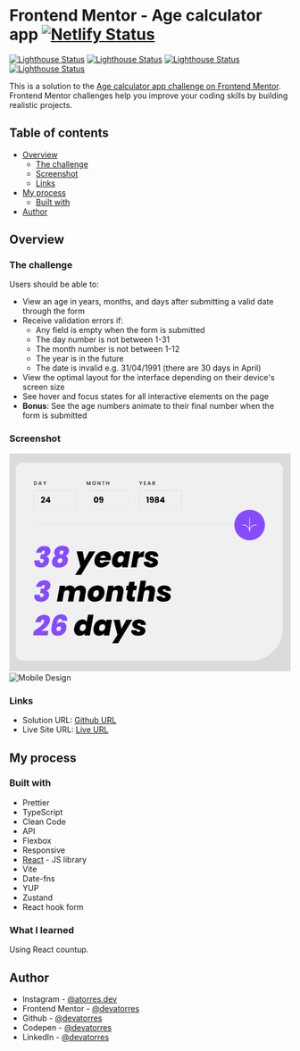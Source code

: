 # Frontend Mentor - Age calculator app [![Netlify Status](https://api.netlify.com/api/v1/badges/8d5cfd86-5689-4979-9385-5d18a92c5358/deploy-status)](https://app.netlify.com/sites/gorgeous-starburst-788b67/deploys)

[![Lighthouse Status](https://img.shields.io/badge/-Performance%20100-09864c?style=flat-square&logo=lighthouse&logoColor=white)](https://app.netlify.com/sites/wizardly-hoover-860206/deploys)
[![Lighthouse Status](https://img.shields.io/badge/-Accessibility%20100-09864c?style=flat-square&logo=lighthouse&logoColor=white)](https://app.netlify.com/sites/wizardly-hoover-860206/deploys)
[![Lighthouse Status](https://img.shields.io/badge/-Best%20Practices%20100-09864c?style=flat-square&logo=lighthouse&logoColor=white)](https://app.netlify.com/sites/wizardly-hoover-860206/deploys)
[![Lighthouse Status](https://img.shields.io/badge/-SEO%20100-09864c?style=flat-square&logo=lighthouse&logoColor=white)](https://app.netlify.com/sites/wizardly-hoover-860206/deploys)

This is a solution to the [Age calculator app challenge on Frontend Mentor](https://www.frontendmentor.io/challenges/age-calculator-app-dF9DFFpj-Q). Frontend Mentor challenges help you improve your coding skills by building realistic projects.

## Table of contents

- [Overview](#overview)
  - [The challenge](#the-challenge)
  - [Screenshot](#screenshot)
  - [Links](#links)
- [My process](#my-process)
  - [Built with](#built-with)
- [Author](#author)

## Overview

### The challenge

Users should be able to:

- View an age in years, months, and days after submitting a valid date through the form
- Receive validation errors if:
  - Any field is empty when the form is submitted
  - The day number is not between 1-31
  - The month number is not between 1-12
  - The year is in the future
  - The date is invalid e.g. 31/04/1991 (there are 30 days in April)
- View the optimal layout for the interface depending on their device's screen size
- See hover and focus states for all interactive elements on the page
- **Bonus**: See the age numbers animate to their final number when the form is submitted

### Screenshot

<img src='./src/assets/images/final/desktop.png' width='640px' alt='Desktop Design' />
<img src='./src/assets/images/final/mobile.png' width='640px' alt='Mobile Design' />

### Links

- Solution URL: [Github URL](https://github.com/devatorres/frontend-mentor-age-calculator-app)
- Live Site URL: [Live URL](https://gorgeous-starburst-788b67.netlify.app/)

## My process

### Built with

- Prettier
- TypeScript
- Clean Code
- API
- Flexbox
- Responsive
- [React](https://reactjs.org/) - JS library
- Vite
- Date-fns
- YUP
- Zustand
- React hook form

### What I learned

Using React countup.

## Author

- Instagram - [@atorres.dev](https://www.instagram.com/atorres.dev)
- Frontend Mentor - [@devatorres](https://www.frontendmentor.io/profile/devatorres)
- Github - [@devatorres](https://github.com/devatorres)
- Codepen - [@devatorres](https://codepen.io/devatorres)
- LinkedIn - [@devatorres](https://www.linkedin.com/in/devatorres)
